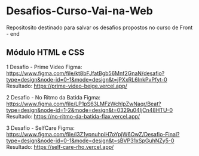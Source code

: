 # Desafios-Curso-Vai-na-Web
Repositosito destinado para salvar os desafios propostos no curso de Front - end

Módulo HTML e CSS
--------------------------------------------------------------------------------------------------------------------------------
1 Desafio - Prime Video 
Figma: https://www.figma.com/file/kt8bFJfatBgb56Mnf2GnaN/desafio?type=design&node-id=0-1&mode=design&t=jPXxRL6InkPvPfyt-0
Resultado: https://prime-video-beige.vercel.app/

2 Desafio - No Ritmo da Batida
Figma: https://www.figma.com/file/LP1pS63LMFzWchIpZwNaqr/Beat?type=design&node-id=1-2&mode=design&t=0329u04IjCn48HTU-0
Resultado: https://no-ritmo-da-batida-flax.vercel.app/

3 Desafio - SelfCare
Figma: https://www.figma.com/file/l3Z1ypnuhpiH7oYpjW6OwZ/Desafio-Final?type=design&node-id=0-1&mode=design&t=sBVP31xSpGuhNZy5-0
Resultado: https://self-care-rho.vercel.app/

